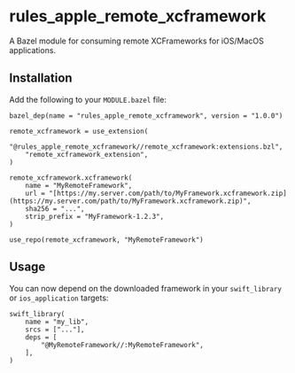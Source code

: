 # rules_apple_remote_xcframework

A Bazel module for consuming remote XCFrameworks for iOS/MacOS applications.

## Installation

Add the following to your `MODULE.bazel` file:

```starlark
bazel_dep(name = "rules_apple_remote_xcframework", version = "1.0.0")

remote_xcframework = use_extension(
    "@rules_apple_remote_xcframework//remote_xcframework:extensions.bzl",
    "remote_xcframework_extension",
)

remote_xcframework.xcframework(
    name = "MyRemoteFramework",
    url = "[https://my.server.com/path/to/MyFramework.xcframework.zip](https://my.server.com/path/to/MyFramework.xcframework.zip)",
    sha256 = "...",
    strip_prefix = "MyFramework-1.2.3",
)

use_repo(remote_xcframework, "MyRemoteFramework")
```

## Usage

You can now depend on the downloaded framework in your `swift_library` or `ios_application` targets:

```starlark
swift_library(
    name = "my_lib",
    srcs = ["..."],
    deps = [
        "@MyRemoteFramework//:MyRemoteFramework",
    ],
)
```